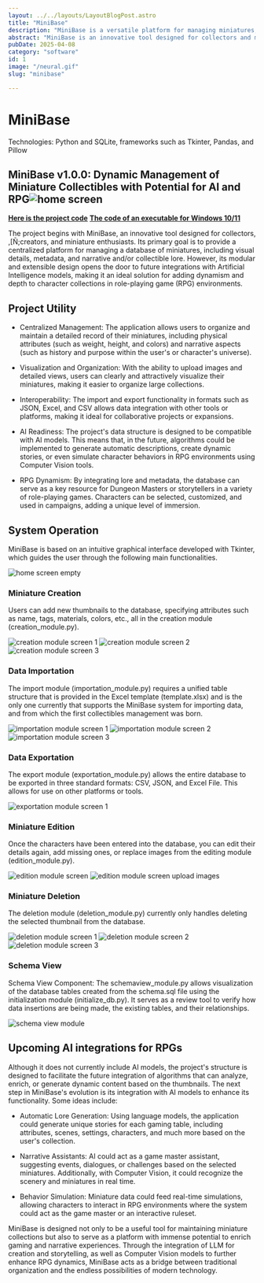 ```yaml
---
layout: ../../layouts/LayoutBlogPost.astro
title: "MiniBase"
description: "MiniBase is a versatile platform for managing miniatures, with potential for AI and RPG."
abstract: "MiniBase is an innovative tool designed for collectors and miniature creators. Its purpose is to provide a centralized platform for managing a database of miniatures, including visual details, metadata, and lore. With an intuitive interface and specialized modules, users can efficiently import, export, edit, and visualize their collections. Additionally, its modular design paves the way for future integrations with AI models, enabling automated lore generation, narrative assistants, and simulations in RPG environments. Interoperability with standard formats facilitates expansion and collaboration. MiniBase is more than just a database—it’s a bridge between traditional organization and the limitless possibilities of modern technology."
pubDate: 2025-04-08
category: "software"
id: 1
image: "/neural.gif"
slug: "minibase"

---
```


# MiniBase 

Technologies: Python and SQLite, frameworks such as Tkinter, Pandas, and Pillow

## MiniBase v1.0.0: Dynamic Management of Miniature Collectibles with Potential for AI and RPG![home screen](screenshots/home_screen.png)

**[ Here is the project code](https://github.com/blackars/MiniBase)**
**[ The code of an executable for Windows 10/11](https://github.com/blackars/MiniBase-Distro)**

The project begins with MiniBase, an innovative tool designed for collectors, ,[Ñ;creators, and miniature enthusiasts. Its primary goal is to provide a centralized platform for managing a database of miniatures, including visual details, metadata, and narrative and/or collectible lore. However, its modular and extensible design opens the door to future integrations with Artificial Intelligence models, making it an ideal solution for adding dynamism and depth to character collections in role-playing game (RPG) environments.

## Project Utility

* Centralized Management: The application allows users to organize and maintain a detailed record of their miniatures, including physical attributes (such as weight, height, and colors) and narrative aspects (such as history and purpose within the user's or character's universe).

* Visualization and Organization: With the ability to upload images and detailed views, users can clearly and attractively visualize their miniatures, making it easier to organize large collections.

* Interoperability: The import and export functionality in formats such as JSON, Excel, and CSV allows data integration with other tools or platforms, making it ideal for collaborative projects or expansions.

* AI Readiness: The project's data structure is designed to be compatible with AI models. This means that, in the future, algorithms could be implemented to generate automatic descriptions, create dynamic stories, or even simulate character behaviors in RPG environments using Computer Vision tools.

* RPG Dynamism: By integrating lore and metadata, the database can serve as a key resource for Dungeon Masters or storytellers in a variety of role-playing games. Characters can be selected, customized, and used in campaigns, adding a unique level of immersion.

## System Operation

MiniBase is based on an intuitive graphical interface developed with Tkinter, which guides the user through the following main functionalities.

![home screen empty](screenshots/home_screen_empty.png)


### Miniature Creation

Users can add new thumbnails to the database, specifying attributes such as name, tags, materials, colors, etc., all in the creation module (creation_module.py).

![creation module screen 1](screenshots/creation_module1.2.png)
![creation module screen 2](screenshots/creation_module2.3.png)
![creation module screen 3](screenshots/creation_module3.2.png)

### Data Importation

The import module (importation_module.py) requires a unified table structure that is provided in the Excel template (template.xlsx) and is the only one currently that supports the MiniBase system for importing data, and from which the first collectibles management was born.

![importation module screen 1](screenshots/importation_module.png)
![importation module screen 2](screenshots/importation_module2.png)
![importation module screen 3](screenshots/importation_module3.png)

### Data Exportation 

The export module (exportation_module.py) allows the entire database to be exported in three standard formats: CSV, JSON, and Excel File. This allows for use on other platforms or tools.

![exportation module screen 1](screenshots/exportation_module.png)

### Miniature Edition

Once the characters have been entered into the database, you can edit their details again, add missing ones, or replace images from the editing module (edition_module.py).

![edition module screen](screenshots/edition_module.png)
![edition module screen upload images](screenshots/edition_module2.png)

### Miniature Deletion

The deletion module (deletion_module.py) currently only handles deleting the selected thumbnail from the database.

![deletion module screen 1](screenshots/deletion_module.png)
![deletion module screen 2](screenshots/deletion_module2.png)
![deletion module screen 3](screenshots/deletion_module3.png)

### Schema View

Schema View Component: The schemaview_module.py allows visualization of the database tables created from the schema.sql file using the initialization module (initialize_db.py). It serves as a review tool to verify how data insertions are being made, the existing tables, and their relationships.

![schema view module](screenshots/schemaview_module.png)

## Upcoming AI integrations for RPGs

Although it does not currently include AI models, the project's structure is designed to facilitate the future integration of algorithms that can analyze, enrich, or generate dynamic content based on the thumbnails. The next step in MiniBase's evolution is its integration with AI models to enhance its functionality. Some ideas include:

* Automatic Lore Generation: Using language models, the application could generate unique stories for each gaming table, including attributes, scenes, settings, characters, and much more based on the user's collection.

* Narrative Assistants: AI could act as a game master assistant, suggesting events, dialogues, or challenges based on the selected miniatures. Additionally, with Computer Vision, it could recognize the scenery and miniatures in real time.

*  Behavior Simulation: Miniature data could feed real-time simulations, allowing characters to interact in RPG environments where the system could act as the game master or an interactive ruleset.


MiniBase is designed not only to be a useful tool for maintaining miniature collections but also to serve as a platform with immense potential to enrich gaming and narrative experiences. Through the integration of LLM for creation and storytelling, as well as Computer Vision models to further enhance RPG dynamics, MiniBase acts as a bridge between traditional organization and the endless possibilities of modern technology.
